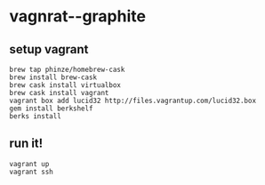 # vagnrat--graphite

## setup vagrant

```
brew tap phinze/homebrew-cask
brew install brew-cask
brew cask install virtualbox
brew cask install vagrant
vagrant box add lucid32 http://files.vagrantup.com/lucid32.box
gem install berkshelf
berks install
```


## run it!

```
vagrant up
vagrant ssh
```


